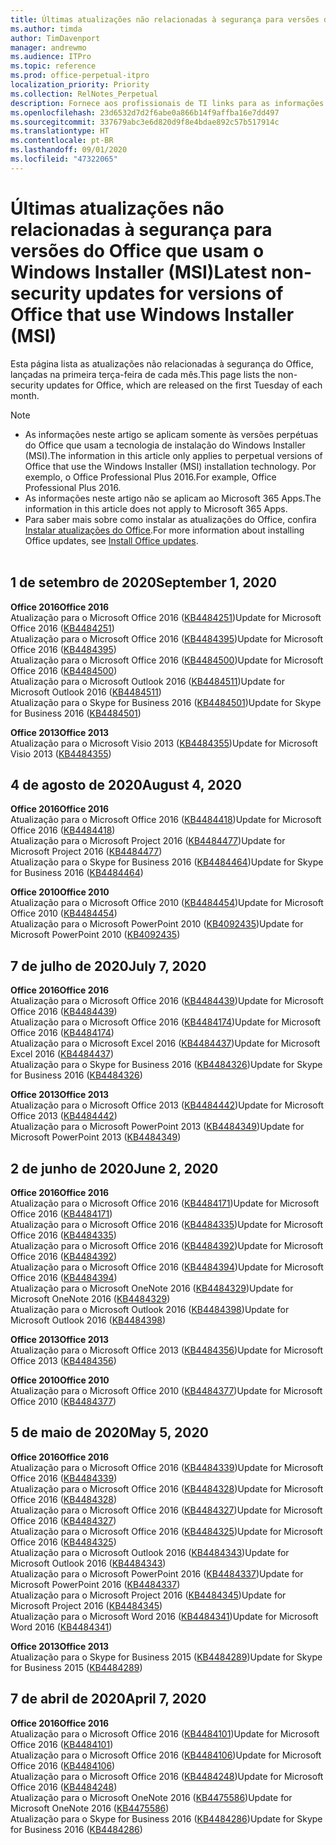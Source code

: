 ```yaml
---
title: Últimas atualizações não relacionadas à segurança para versões do Office que usam o Windows Installer (MSI)
ms.author: timda
author: TimDavenport
manager: andrewmo
ms.audience: ITPro
ms.topic: reference
ms.prod: office-perpetual-itpro
localization_priority: Priority
ms.collection: RelNotes_Perpetual
description: Fornece aos profissionais de TI links para as informações mais recentes sobre atualizações que não são de segurança para versões perpétuas do Office 2016, Office 2013 e Office 2010
ms.openlocfilehash: 23d6532d7d2f6abe0a866b14f9affba16e7dd497
ms.sourcegitcommit: 337679abc3e6d820d9f8e4bdae892c57b517914c
ms.translationtype: HT
ms.contentlocale: pt-BR
ms.lasthandoff: 09/01/2020
ms.locfileid: "47322065"
---
```

# <a name="latest-non-security-updates-for-versions-of-office-that-use-windows-installer-msi"></a><span data-ttu-id="6feac-103">Últimas atualizações não relacionadas à segurança para versões do Office que usam o Windows Installer (MSI)</span><span class="sxs-lookup"><span data-stu-id="6feac-103">Latest non-security updates for versions of Office that use Windows Installer (MSI)</span></span>

<span data-ttu-id="6feac-104">Esta página lista as atualizações não relacionadas à segurança do Office, lançadas na primeira terça-feira de cada mês.</span><span class="sxs-lookup"><span data-stu-id="6feac-104">This page lists the non-security updates for Office, which are released on the first Tuesday of each month.</span></span>

> [!NOTE]
> - <span data-ttu-id="6feac-105">As informações neste artigo se aplicam somente às versões perpétuas do Office que usam a tecnologia de instalação do Windows Installer (MSI).</span><span class="sxs-lookup"><span data-stu-id="6feac-105">The information in this article only applies to perpetual versions of Office that use the Windows Installer (MSI) installation technology.</span></span> <span data-ttu-id="6feac-106">Por exemplo, o Office Professional Plus 2016.</span><span class="sxs-lookup"><span data-stu-id="6feac-106">For example, Office Professional Plus 2016.</span></span>
> - <span data-ttu-id="6feac-107">As informações neste artigo não se aplicam ao Microsoft 365 Apps.</span><span class="sxs-lookup"><span data-stu-id="6feac-107">The information in this article does not apply to Microsoft 365 Apps.</span></span>
> - <span data-ttu-id="6feac-108">Para saber mais sobre como instalar as atualizações do Office, confira [Instalar atualizações do Office](https://support.office.com/article/2ab296f3-7f03-43a2-8e50-46de917611c5).</span><span class="sxs-lookup"><span data-stu-id="6feac-108">For more information about installing Office updates, see [Install Office updates](https://support.office.com/article/2ab296f3-7f03-43a2-8e50-46de917611c5).</span></span>
<br/><br/>

## <a name="september-1-2020"></a><span data-ttu-id="6feac-109">1 de setembro de 2020</span><span class="sxs-lookup"><span data-stu-id="6feac-109">September 1, 2020</span></span>
<span data-ttu-id="6feac-110">**Office 2016**</span><span class="sxs-lookup"><span data-stu-id="6feac-110">**Office 2016**</span></span><br/>
<span data-ttu-id="6feac-111">Atualização para o Microsoft Office 2016 ([KB4484251](https://support.microsoft.com/help/4484251))</span><span class="sxs-lookup"><span data-stu-id="6feac-111">Update for Microsoft Office 2016 ([KB4484251](https://support.microsoft.com/help/4484251))</span></span><br/>
<span data-ttu-id="6feac-112">Atualização para o Microsoft Office 2016 ([KB4484395](https://support.microsoft.com/help/4484395))</span><span class="sxs-lookup"><span data-stu-id="6feac-112">Update for Microsoft Office 2016 ([KB4484395](https://support.microsoft.com/help/4484395))</span></span><br/> <span data-ttu-id="6feac-113">Atualização para o Microsoft Office 2016 ([KB4484500](https://support.microsoft.com/help/4484500))</span><span class="sxs-lookup"><span data-stu-id="6feac-113">Update for Microsoft Office 2016 ([KB4484500](https://support.microsoft.com/help/4484500))</span></span> <br/>
<span data-ttu-id="6feac-114">Atualização para o Microsoft Outlook 2016 ([KB4484511](https://support.microsoft.com/help/4484511))</span><span class="sxs-lookup"><span data-stu-id="6feac-114">Update for Microsoft Outlook 2016 ([KB4484511](https://support.microsoft.com/help/4484511))</span></span> <br/>
<span data-ttu-id="6feac-115">Atualização para o Skype for Business 2016 ([KB4484501](https://support.microsoft.com/help/4484501))</span><span class="sxs-lookup"><span data-stu-id="6feac-115">Update for Skype for Business 2016 ([KB4484501](https://support.microsoft.com/help/4484501))</span></span> <br/>

<span data-ttu-id="6feac-116">**Office 2013**</span><span class="sxs-lookup"><span data-stu-id="6feac-116">**Office 2013**</span></span><br/>
<span data-ttu-id="6feac-117">Atualização para o Microsoft Visio 2013 ([KB4484355](https://support.microsoft.com/help/4484355))</span><span class="sxs-lookup"><span data-stu-id="6feac-117">Update for Microsoft Visio 2013 ([KB4484355](https://support.microsoft.com/help/4484355))</span></span><br/>

## <a name="august-4-2020"></a><span data-ttu-id="6feac-118">4 de agosto de 2020</span><span class="sxs-lookup"><span data-stu-id="6feac-118">August 4, 2020</span></span>

<span data-ttu-id="6feac-119">**Office 2016**</span><span class="sxs-lookup"><span data-stu-id="6feac-119">**Office 2016**</span></span><br/>
<span data-ttu-id="6feac-120">Atualização para o Microsoft Office 2016 ([KB4484418](https://support.microsoft.com/help/4484418))</span><span class="sxs-lookup"><span data-stu-id="6feac-120">Update for Microsoft Office 2016 ([KB4484418](https://support.microsoft.com/help/4484418))</span></span><br/> <span data-ttu-id="6feac-121">Atualização para o Microsoft Project 2016 ([KB4484477](https://support.microsoft.com/help/4484477))</span><span class="sxs-lookup"><span data-stu-id="6feac-121">Update for Microsoft Project 2016 ([KB4484477](https://support.microsoft.com/help/4484477))</span></span><br/>
<span data-ttu-id="6feac-122">Atualização para o Skype for Business 2016 ([KB4484464](https://support.microsoft.com/help/4484464))</span><span class="sxs-lookup"><span data-stu-id="6feac-122">Update for Skype for Business 2016 ([KB4484464](https://support.microsoft.com/help/4484464))</span></span><br/> 

<span data-ttu-id="6feac-123">**Office 2010**</span><span class="sxs-lookup"><span data-stu-id="6feac-123">**Office 2010**</span></span><br/>
<span data-ttu-id="6feac-124">Atualização para o Microsoft Office 2010 ([KB4484454](https://support.microsoft.com/help/4484454))</span><span class="sxs-lookup"><span data-stu-id="6feac-124">Update for Microsoft Office 2010 ([KB4484454](https://support.microsoft.com/help/4484454))</span></span><br/> <span data-ttu-id="6feac-125">Atualização para o Microsoft PowerPoint 2010 ([KB4092435](https://support.microsoft.com/help/4092435))</span><span class="sxs-lookup"><span data-stu-id="6feac-125">Update for Microsoft PowerPoint 2010 ([KB4092435](https://support.microsoft.com/help/4092435))</span></span><br/> 

## <a name="july-7-2020"></a><span data-ttu-id="6feac-126">7 de julho de 2020</span><span class="sxs-lookup"><span data-stu-id="6feac-126">July 7, 2020</span></span>

<span data-ttu-id="6feac-127">**Office 2016**</span><span class="sxs-lookup"><span data-stu-id="6feac-127">**Office 2016**</span></span><br/>
<span data-ttu-id="6feac-128">Atualização para o Microsoft Office 2016 ([KB4484439](https://support.microsoft.com/help/4484439))</span><span class="sxs-lookup"><span data-stu-id="6feac-128">Update for Microsoft Office 2016 ([KB4484439](https://support.microsoft.com/help/4484439))</span></span><br/> <span data-ttu-id="6feac-129">Atualização para o Microsoft Office 2016 ([KB4484174](https://support.microsoft.com/help/4484174))</span><span class="sxs-lookup"><span data-stu-id="6feac-129">Update for Microsoft Office 2016 ([KB4484174](https://support.microsoft.com/help/4484174))</span></span><br/> <span data-ttu-id="6feac-130">Atualização para o Microsoft Excel 2016 ([KB4484437](https://support.microsoft.com/help/4484437))</span><span class="sxs-lookup"><span data-stu-id="6feac-130">Update for Microsoft Excel 2016 ([KB4484437](https://support.microsoft.com/help/4484437))</span></span><br/>
<span data-ttu-id="6feac-131">Atualização para o Skype for Business 2016 ([KB4484326](https://support.microsoft.com/help/4484326))</span><span class="sxs-lookup"><span data-stu-id="6feac-131">Update for Skype for Business 2016 ([KB4484326](https://support.microsoft.com/help/4484326))</span></span><br/> 

<span data-ttu-id="6feac-132">**Office 2013**</span><span class="sxs-lookup"><span data-stu-id="6feac-132">**Office 2013**</span></span><br/>
<span data-ttu-id="6feac-133">Atualização para o Microsoft Office 2013 ([KB4484442](https://support.microsoft.com/help/4484442))</span><span class="sxs-lookup"><span data-stu-id="6feac-133">Update for Microsoft Office 2013 ([KB4484442](https://support.microsoft.com/help/4484442))</span></span><br/> <span data-ttu-id="6feac-134">Atualização para o Microsoft PowerPoint 2013 ([KB4484349](https://support.microsoft.com/help/4484349))</span><span class="sxs-lookup"><span data-stu-id="6feac-134">Update for Microsoft PowerPoint 2013 ([KB4484349](https://support.microsoft.com/help/4484349))</span></span><br/> 


## <a name="june-2-2020"></a><span data-ttu-id="6feac-135">2 de junho de 2020</span><span class="sxs-lookup"><span data-stu-id="6feac-135">June 2, 2020</span></span>

<span data-ttu-id="6feac-136">**Office 2016**</span><span class="sxs-lookup"><span data-stu-id="6feac-136">**Office 2016**</span></span><br/>
<span data-ttu-id="6feac-137">Atualização para o Microsoft Office 2016 ([KB4484171](https://support.microsoft.com/help/4484171))</span><span class="sxs-lookup"><span data-stu-id="6feac-137">Update for Microsoft Office 2016 ([KB4484171](https://support.microsoft.com/help/4484171))</span></span><br/> <span data-ttu-id="6feac-138">Atualização para o Microsoft Office 2016 ([KB4484335](https://support.microsoft.com/help/4484335))</span><span class="sxs-lookup"><span data-stu-id="6feac-138">Update for Microsoft Office 2016 ([KB4484335](https://support.microsoft.com/help/4484335))</span></span><br/> <span data-ttu-id="6feac-139">Atualização para o Microsoft Office 2016 ([KB4484392](https://support.microsoft.com/help/4484392))</span><span class="sxs-lookup"><span data-stu-id="6feac-139">Update for Microsoft Office 2016 ([KB4484392](https://support.microsoft.com/help/4484392))</span></span><br/> <span data-ttu-id="6feac-140">Atualização para o Microsoft Office 2016 ([KB4484394](https://support.microsoft.com/help/4484394))</span><span class="sxs-lookup"><span data-stu-id="6feac-140">Update for Microsoft Office 2016 ([KB4484394](https://support.microsoft.com/help/4484394))</span></span><br/> <span data-ttu-id="6feac-141">Atualização para o Microsoft OneNote 2016 ([KB4484329](https://support.microsoft.com/help/4484329))</span><span class="sxs-lookup"><span data-stu-id="6feac-141">Update for Microsoft OneNote 2016 ([KB4484329](https://support.microsoft.com/help/4484329))</span></span><br/>
<span data-ttu-id="6feac-142">Atualização para o Microsoft Outlook 2016 ([KB4484398](https://support.microsoft.com/help/4484398))</span><span class="sxs-lookup"><span data-stu-id="6feac-142">Update for Microsoft Outlook 2016 ([KB4484398](https://support.microsoft.com/help/4484398))</span></span><br/> 

<span data-ttu-id="6feac-143">**Office 2013**</span><span class="sxs-lookup"><span data-stu-id="6feac-143">**Office 2013**</span></span><br/>
<span data-ttu-id="6feac-144">Atualização para o Microsoft Office 2013 ([KB4484356](https://support.microsoft.com/help/4484356))</span><span class="sxs-lookup"><span data-stu-id="6feac-144">Update for Microsoft Office 2013 ([KB4484356](https://support.microsoft.com/help/4484356))</span></span><br/> 

<span data-ttu-id="6feac-145">**Office 2010**</span><span class="sxs-lookup"><span data-stu-id="6feac-145">**Office 2010**</span></span><br/>
<span data-ttu-id="6feac-146">Atualização para o Microsoft Office 2010 ([KB4484377](https://support.microsoft.com/help/4484377))</span><span class="sxs-lookup"><span data-stu-id="6feac-146">Update for Microsoft Office 2010 ([KB4484377](https://support.microsoft.com/help/4484377))</span></span><br/> 


## <a name="may-5-2020"></a><span data-ttu-id="6feac-147">5 de maio de 2020</span><span class="sxs-lookup"><span data-stu-id="6feac-147">May 5, 2020</span></span>

<span data-ttu-id="6feac-148">**Office 2016**</span><span class="sxs-lookup"><span data-stu-id="6feac-148">**Office 2016**</span></span><br/>
<span data-ttu-id="6feac-149">Atualização para o Microsoft Office 2016 ([KB4484339](https://support.microsoft.com/help/4484339))</span><span class="sxs-lookup"><span data-stu-id="6feac-149">Update for Microsoft Office 2016 ([KB4484339](https://support.microsoft.com/help/4484339))</span></span><br/> <span data-ttu-id="6feac-150">Atualização para o Microsoft Office 2016 ([KB4484328](https://support.microsoft.com/help/4484328))</span><span class="sxs-lookup"><span data-stu-id="6feac-150">Update for Microsoft Office 2016 ([KB4484328](https://support.microsoft.com/help/4484328))</span></span><br/> <span data-ttu-id="6feac-151">Atualização para o Microsoft Office 2016 ([KB4484327](https://support.microsoft.com/help/4484327))</span><span class="sxs-lookup"><span data-stu-id="6feac-151">Update for Microsoft Office 2016 ([KB4484327](https://support.microsoft.com/help/4484327))</span></span><br/> <span data-ttu-id="6feac-152">Atualização para o Microsoft Office 2016 ([KB4484325](https://support.microsoft.com/help/4484325))</span><span class="sxs-lookup"><span data-stu-id="6feac-152">Update for Microsoft Office 2016 ([KB4484325](https://support.microsoft.com/help/4484325))</span></span><br/> <span data-ttu-id="6feac-153">Atualização para o Microsoft Outlook 2016 ([KB4484343](https://support.microsoft.com/help/4484343))</span><span class="sxs-lookup"><span data-stu-id="6feac-153">Update for Microsoft Outlook 2016 ([KB4484343](https://support.microsoft.com/help/4484343))</span></span><br/> <span data-ttu-id="6feac-154">Atualização para o Microsoft PowerPoint 2016 ([KB4484337](https://support.microsoft.com/help/4484337))</span><span class="sxs-lookup"><span data-stu-id="6feac-154">Update for Microsoft PowerPoint 2016 ([KB4484337](https://support.microsoft.com/help/4484337))</span></span><br/> <span data-ttu-id="6feac-155">Atualização para o Microsoft Project 2016 ([KB4484345](https://support.microsoft.com/help/4484345))</span><span class="sxs-lookup"><span data-stu-id="6feac-155">Update for Microsoft Project 2016 ([KB4484345](https://support.microsoft.com/help/4484345))</span></span><br/> <span data-ttu-id="6feac-156">Atualização para o Microsoft Word 2016 ([KB4484341](https://support.microsoft.com/help/4484341))</span><span class="sxs-lookup"><span data-stu-id="6feac-156">Update for Microsoft Word 2016 ([KB4484341](https://support.microsoft.com/help/4484341))</span></span><br/> 


<span data-ttu-id="6feac-157">**Office 2013**</span><span class="sxs-lookup"><span data-stu-id="6feac-157">**Office 2013**</span></span><br/>
<span data-ttu-id="6feac-158">Atualização para o Skype for Business 2015 ([KB4484289](https://support.microsoft.com/help/4484289))</span><span class="sxs-lookup"><span data-stu-id="6feac-158">Update for Skype for Business 2015 ([KB4484289](https://support.microsoft.com/help/4484289))</span></span><br/>

## <a name="april-7-2020"></a><span data-ttu-id="6feac-159">7 de abril de 2020</span><span class="sxs-lookup"><span data-stu-id="6feac-159">April 7, 2020</span></span>

<span data-ttu-id="6feac-160">**Office 2016**</span><span class="sxs-lookup"><span data-stu-id="6feac-160">**Office 2016**</span></span><br/>
<span data-ttu-id="6feac-161">Atualização para o Microsoft Office 2016 ([KB4484101](https://support.microsoft.com/help/4484101))</span><span class="sxs-lookup"><span data-stu-id="6feac-161">Update for Microsoft Office 2016 ([KB4484101](https://support.microsoft.com/help/4484101))</span></span><br/>
<span data-ttu-id="6feac-162">Atualização para o Microsoft Office 2016 ([KB4484106](https://support.microsoft.com/help/4484106))</span><span class="sxs-lookup"><span data-stu-id="6feac-162">Update for Microsoft Office 2016 ([KB4484106](https://support.microsoft.com/help/4484106))</span></span><br/>
<span data-ttu-id="6feac-163">Atualização para o Microsoft Office 2016 ([KB4484248](https://support.microsoft.com/help/4484248))</span><span class="sxs-lookup"><span data-stu-id="6feac-163">Update for Microsoft Office 2016 ([KB4484248](https://support.microsoft.com/help/4484248))</span></span><br/>
<span data-ttu-id="6feac-164">Atualização para o Microsoft OneNote 2016 ([KB4475586](https://support.microsoft.com/help/4475586))</span><span class="sxs-lookup"><span data-stu-id="6feac-164">Update for Microsoft OneNote 2016 ([KB4475586](https://support.microsoft.com/help/4475586))</span></span><br/>
<span data-ttu-id="6feac-165">Atualização para o Skype for Business 2016 ([KB4484286](https://support.microsoft.com/help/4484286))</span><span class="sxs-lookup"><span data-stu-id="6feac-165">Update for Skype for Business 2016 ([KB4484286](https://support.microsoft.com/help/4484286))</span></span> <br/>

<br/>

 
